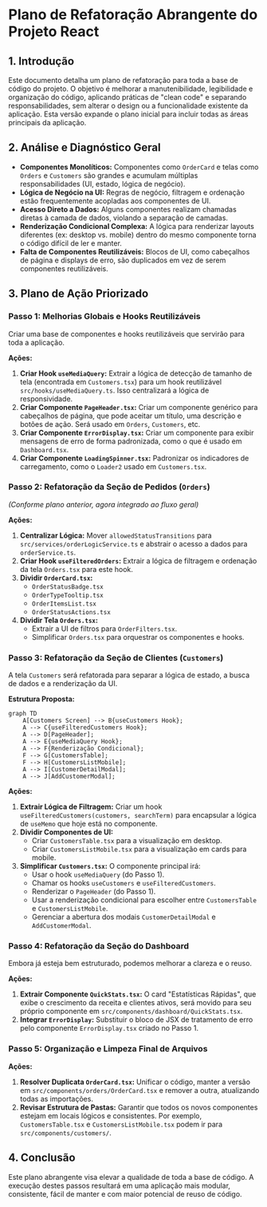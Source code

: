 # Plano de Refatoração Abrangente do Projeto React

## 1. Introdução

Este documento detalha um plano de refatoração para toda a base de código do projeto. O objetivo é melhorar a manutenibilidade, legibilidade e organização do código, aplicando práticas de "clean code" e separando responsabilidades, sem alterar o design ou a funcionalidade existente da aplicação. Esta versão expande o plano inicial para incluir todas as áreas principais da aplicação.

## 2. Análise e Diagnóstico Geral

- **Componentes Monolíticos:** Componentes como `OrderCard` e telas como `Orders` e `Customers` são grandes e acumulam múltiplas responsabilidades (UI, estado, lógica de negócio).
- **Lógica de Negócio na UI:** Regras de negócio, filtragem e ordenação estão frequentemente acopladas aos componentes de UI.
- **Acesso Direto a Dados:** Alguns componentes realizam chamadas diretas à camada de dados, violando a separação de camadas.
- **Renderização Condicional Complexa:** A lógica para renderizar layouts diferentes (ex: desktop vs. mobile) dentro do mesmo componente torna o código difícil de ler e manter.
- **Falta de Componentes Reutilizáveis:** Blocos de UI, como cabeçalhos de página e displays de erro, são duplicados em vez de serem componentes reutilizáveis.

## 3. Plano de Ação Priorizado

### Passo 1: Melhorias Globais e Hooks Reutilizáveis

Criar uma base de componentes e hooks reutilizáveis que servirão para toda a aplicação.

**Ações:**

1.  **Criar Hook `useMediaQuery`:** Extrair a lógica de detecção de tamanho de tela (encontrada em `Customers.tsx`) para um hook reutilizável `src/hooks/useMediaQuery.ts`. Isso centralizará a lógica de responsividade.
2.  **Criar Componente `PageHeader.tsx`:** Criar um componente genérico para cabeçalhos de página, que pode aceitar um título, uma descrição e botões de ação. Será usado em `Orders`, `Customers`, etc.
3.  **Criar Componente `ErrorDisplay.tsx`:** Criar um componente para exibir mensagens de erro de forma padronizada, como o que é usado em `Dashboard.tsx`.
4.  **Criar Componente `LoadingSpinner.tsx`:** Padronizar os indicadores de carregamento, como o `Loader2` usado em `Customers.tsx`.

### Passo 2: Refatoração da Seção de Pedidos (`Orders`)

_(Conforme plano anterior, agora integrado ao fluxo geral)_

**Ações:**

1.  **Centralizar Lógica:** Mover `allowedStatusTransitions` para `src/services/orderLogicService.ts` e abstrair o acesso a dados para `orderService.ts`.
2.  **Criar Hook `useFilteredOrders`:** Extrair a lógica de filtragem e ordenação da tela `Orders.tsx` para este hook.
3.  **Dividir `OrderCard.tsx`:**
    - `OrderStatusBadge.tsx`
    - `OrderTypeTooltip.tsx`
    - `OrderItemsList.tsx`
    - `OrderStatusActions.tsx`
4.  **Dividir Tela `Orders.tsx`:**
    - Extrair a UI de filtros para `OrderFilters.tsx`.
    - Simplificar `Orders.tsx` para orquestrar os componentes e hooks.

### Passo 3: Refatoração da Seção de Clientes (`Customers`)

A tela `Customers` será refatorada para separar a lógica de estado, a busca de dados e a renderização da UI.

**Estrutura Proposta:**

```mermaid
graph TD
    A[Customers Screen] --> B{useCustomers Hook};
    A --> C{useFilteredCustomers Hook};
    A --> D[PageHeader];
    A --> E{useMediaQuery Hook};
    A --> F{Renderização Condicional};
    F --> G[CustomersTable];
    F --> H[CustomersListMobile];
    A --> I[CustomerDetailModal];
    A --> J[AddCustomerModal];
```

**Ações:**

1.  **Extrair Lógica de Filtragem:** Criar um hook `useFilteredCustomers(customers, searchTerm)` para encapsular a lógica de `useMemo` que hoje está no componente.
2.  **Dividir Componentes de UI:**
    - Criar `CustomersTable.tsx` para a visualização em desktop.
    - Criar `CustomersListMobile.tsx` para a visualização em cards para mobile.
3.  **Simplificar `Customers.tsx`:** O componente principal irá:
    - Usar o hook `useMediaQuery` (do Passo 1).
    - Chamar os hooks `useCustomers` e `useFilteredCustomers`.
    - Renderizar o `PageHeader` (do Passo 1).
    - Usar a renderização condicional para escolher entre `CustomersTable` e `CustomersListMobile`.
    - Gerenciar a abertura dos modais `CustomerDetailModal` e `AddCustomerModal`.

### Passo 4: Refatoração da Seção do Dashboard

Embora já esteja bem estruturado, podemos melhorar a clareza e o reuso.

**Ações:**

1.  **Extrair Componente `QuickStats.tsx`:** O card "Estatísticas Rápidas", que exibe o crescimento da receita e clientes ativos, será movido para seu próprio componente em `src/components/dashboard/QuickStats.tsx`.
2.  **Integrar `ErrorDisplay`:** Substituir o bloco de JSX de tratamento de erro pelo componente `ErrorDisplay.tsx` criado no Passo 1.

### Passo 5: Organização e Limpeza Final de Arquivos

**Ações:**

1.  **Resolver Duplicata `OrderCard.tsx`:** Unificar o código, manter a versão em `src/components/orders/OrderCard.tsx` e remover a outra, atualizando todas as importações.
2.  **Revisar Estrutura de Pastas:** Garantir que todos os novos componentes estejam em locais lógicos e consistentes. Por exemplo, `CustomersTable.tsx` e `CustomersListMobile.tsx` podem ir para `src/components/customers/`.

## 4. Conclusão

Este plano abrangente visa elevar a qualidade de toda a base de código. A execução destes passos resultará em uma aplicação mais modular, consistente, fácil de manter e com maior potencial de reuso de código.
